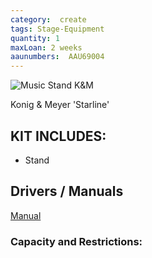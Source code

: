 ```yaml
---
category:  create
tags: Stage-Equipment
quantity: 1
maxLoan: 2 weeks
aaunumbers:  AAU69004
---
```

![Music Stand K&M](https://media.sweetwater.com/m/products/image/2a336a3adddatupjh7i8qqCqSJXaQ1cEbLny5WQl.jpg)

Konig & Meyer 'Starline'
## KIT INCLUDES:
-  Stand

## Drivers / Manuals
[Manual](https://www.k-m.de/en/products/100-26-010-55)



### Capacity and Restrictions:
